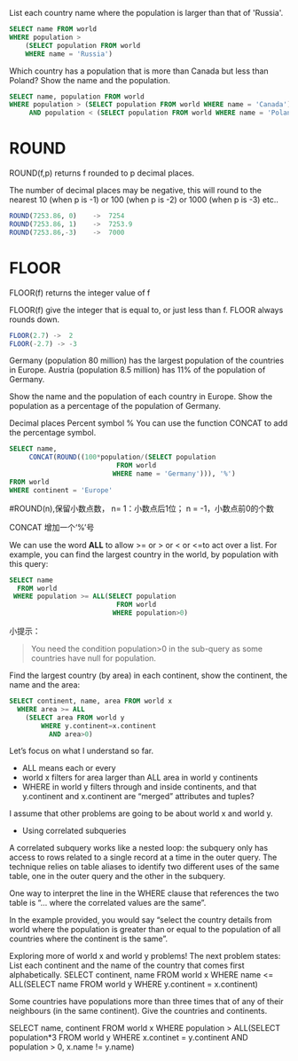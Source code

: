 
List each country name where the population is larger than that of 'Russia'.
```SQL
SELECT name FROM world
WHERE population >
    (SELECT population FROM world
    WHERE name = 'Russia')

```

Which country has a population that is more than Canada but less than Poland? Show the name and the population.

```SQL
SELECT name, population FROM world
WHERE population > (SELECT population FROM world WHERE name = 'Canada')
     AND population < (SELECT population FROM world WHERE name = 'Poland') 
```

# ROUND

ROUND(f,p) returns f rounded to p decimal places.

The number of decimal places may be negative, this will round to the nearest 10 (when p is -1) or 100 (when p is -2) or 1000 (when p is -3) etc..

```SQL
ROUND(7253.86, 0)    ->  7254
ROUND(7253.86, 1)    ->  7253.9
ROUND(7253.86,-3)    ->  7000
```

# FLOOR
FLOOR(f) returns the integer value of f

FLOOR(f) give the integer that is equal to, or just less than f. FLOOR always rounds down.

```SQL
FLOOR(2.7) ->  2
FLOOR(-2.7) -> -3
```

Germany (population 80 million) has the largest population of the countries in Europe. Austria (population 8.5 million) has 11% of the population of Germany.

Show the name and the population of each country in Europe. Show the population as a percentage of the population of Germany.

Decimal places
Percent symbol %
You can use the function CONCAT to add the percentage symbol.

```SQL
SELECT name,
     CONCAT(ROUND((100*population/(SELECT population
                           FROM world
                          WHERE name = 'Germany'))), '%')
FROM world
WHERE continent = 'Europe'
```
#ROUND(n),保留小数点数， n= 1：小数点后1位； n = -1，小数点前0的个数

CONCAT 增加一个‘%’号

We can use the word **ALL** to allow >= or > or < or <=to act over a list. For example, you can find the largest country in the world, by population with this query:

```SQL
SELECT name
  FROM world
 WHERE population >= ALL(SELECT population
                           FROM world
                          WHERE population>0)
```

小提示：

> You need the condition population>0 in the sub-query as some countries have null for population.


Find the largest country (by area) in each continent, show the continent, the name and the area:

```SQL
SELECT continent, name, area FROM world x
  WHERE area >= ALL
    (SELECT area FROM world y
        WHERE y.continent=x.continent
          AND area>0)

```

Let’s focus on what I understand so far.


- ALL means each or every
- world x filters for area larger than ALL area in world y continents
- WHERE in world y filters through and inside continents, and that y.continent and x.continent are “merged” attributes and tuples?


I assume that other problems are going to be about world x and world y.





- Using correlated subqueries

A correlated subquery works like a nested loop: the subquery only has access to rows related to a single record at a time in the outer query. The technique relies on table aliases to identify two different uses of the same table, one in the outer query and the other in the subquery.

One way to interpret the line in the WHERE clause that references the two table is “… where the correlated values are the same”.

In the example provided, you would say “select the country details from world where the population is greater than or equal to the population of all countries where the continent is the same”.


Exploring more of world x and world y problems!
The next problem states: List each continent and the name of the country that comes first alphabetically.
SELECT continent, name FROM world x
WHERE name <= ALL(SELECT name FROM world y WHERE y.continent = x.continent)


Some countries have populations more than three times that of any of their neighbours (in the same continent). Give the countries and continents.

SELECT name, continent
FROM world x
WHERE population > ALL(SELECT population*3 FROM world y
                   WHERE x.continet = y.continent
                   AND population > 0, x.name != y.name)
